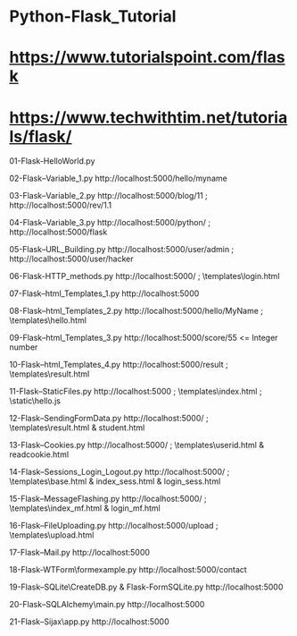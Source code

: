 # Python-Flask_Tutorial

# https://www.tutorialspoint.com/flask
# https://www.techwithtim.net/tutorials/flask/

01-Flask-HelloWorld.py

02-Flask–Variable_1.py  http://localhost:5000/hello/myname

03-Flask–Variable_2.py  http://localhost:5000/blog/11 ; http://localhost:5000/rev/1.1

04-Flask–Variable_3.py   http://localhost:5000/python/ ;  http://localhost:5000/flask

05-Flask–URL_Building.py  http://localhost:5000/user/admin ; http://localhost:5000/user/hacker

06-Flask-HTTP_methods.py  http://localhost:5000/ ; \templates\login.html

07-Flask–html_Templates_1.py  http://localhost:5000

08-Flask–html_Templates_2.py  http://localhost:5000/hello/MyName ; \templates\hello.html

09-Flask–html_Templates_3.py  http://localhost:5000/score/55  <= Integer number

10-Flask–html_Templates_4.py  http://localhost:5000/result  ; \templates\result.html

11-Flask–StaticFiles.py  http://localhost:5000 ; \templates\index.html ; \static\hello.js

12-Flask–SendingFormData.py  http://localhost:5000/ ; \templates\result.html & student.html

13-Flask–Cookies.py  http://localhost:5000/ ; \templates\userid.html & readcookie.html

14-Flask–Sessions_Login_Logout.py  http://localhost:5000/ ; \templates\base.html & index_sess.html & login_sess.html

15-Flask–MessageFlashing.py  http://localhost:5000/ ; \templates\index_mf.html & login_mf.html

16-Flask–FileUploading.py  http://localhost:5000/upload ; \templates\upload.html

17-Flask–Mail.py  http://localhost:5000

18-Flask-WTForm\formexample.py  http://localhost:5000/contact

19-Flask–SQLite\CreateDB.py & Flask-FormSQLite.py  http://localhost:5000

20-Flask–SQLAlchemy\main.py  http://localhost:5000

21-Flask–Sijax\app.py  http://localhost:5000